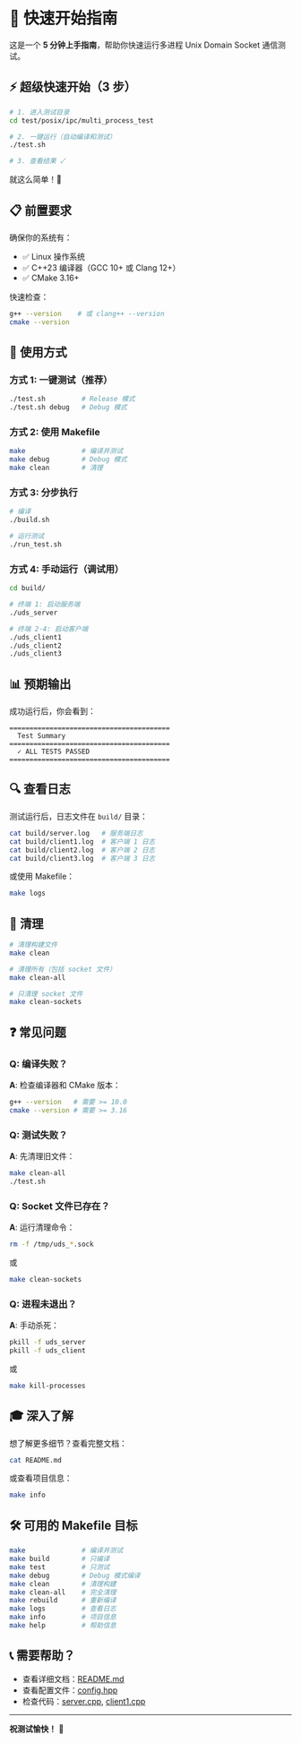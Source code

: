 # 🚀 快速开始指南

这是一个 **5 分钟上手指南**，帮助你快速运行多进程 Unix Domain Socket 通信测试。

## ⚡ 超级快速开始（3 步）

```bash
# 1. 进入测试目录
cd test/posix/ipc/multi_process_test

# 2. 一键运行（自动编译和测试）
./test.sh

# 3. 查看结果 ✓
```

就这么简单！🎉

## 📋 前置要求

确保你的系统有：

- ✅ Linux 操作系统
- ✅ C++23 编译器（GCC 10+ 或 Clang 12+）
- ✅ CMake 3.16+

快速检查：

```bash
g++ --version    # 或 clang++ --version
cmake --version
```

## 🎯 使用方式

### 方式 1: 一键测试（推荐）

```bash
./test.sh         # Release 模式
./test.sh debug   # Debug 模式
```

### 方式 2: 使用 Makefile

```bash
make              # 编译并测试
make debug        # Debug 模式
make clean        # 清理
```

### 方式 3: 分步执行

```bash
# 编译
./build.sh

# 运行测试
./run_test.sh
```

### 方式 4: 手动运行（调试用）

```bash
cd build/

# 终端 1: 启动服务端
./uds_server

# 终端 2-4: 启动客户端
./uds_client1
./uds_client2
./uds_client3
```

## 📊 预期输出

成功运行后，你会看到：

```
========================================
  Test Summary
========================================
  ✓ ALL TESTS PASSED
========================================
```

## 🔍 查看日志

测试运行后，日志文件在 `build/` 目录：

```bash
cat build/server.log   # 服务端日志
cat build/client1.log  # 客户端 1 日志
cat build/client2.log  # 客户端 2 日志
cat build/client3.log  # 客户端 3 日志
```

或使用 Makefile：

```bash
make logs
```

## 🧹 清理

```bash
# 清理构建文件
make clean

# 清理所有（包括 socket 文件）
make clean-all

# 只清理 socket 文件
make clean-sockets
```

## ❓ 常见问题

### Q: 编译失败？

**A**: 检查编译器和 CMake 版本：

```bash
g++ --version   # 需要 >= 10.0
cmake --version # 需要 >= 3.16
```

### Q: 测试失败？

**A**: 先清理旧文件：

```bash
make clean-all
./test.sh
```

### Q: Socket 文件已存在？

**A**: 运行清理命令：

```bash
rm -f /tmp/uds_*.sock
```

或

```bash
make clean-sockets
```

### Q: 进程未退出？

**A**: 手动杀死：

```bash
pkill -f uds_server
pkill -f uds_client
```

或

```bash
make kill-processes
```

## 🎓 深入了解

想了解更多细节？查看完整文档：

```bash
cat README.md
```

或查看项目信息：

```bash
make info
```

## 🛠️ 可用的 Makefile 目标

```bash
make              # 编译并测试
make build        # 只编译
make test         # 只测试
make debug        # Debug 模式编译
make clean        # 清理构建
make clean-all    # 完全清理
make rebuild      # 重新编译
make logs         # 查看日志
make info         # 项目信息
make help         # 帮助信息
```

## 📞 需要帮助？

- 查看详细文档：[README.md](README.md)
- 查看配置文件：[config.hpp](config.hpp)
- 检查代码：[server.cpp](server.cpp), [client1.cpp](client1.cpp)

---

**祝测试愉快！** 🚀

